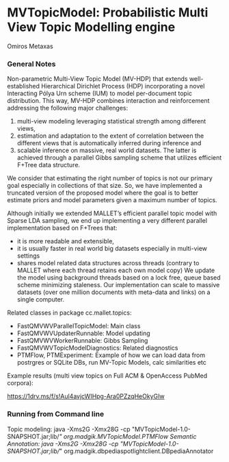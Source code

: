 # MVTopicModel: Probabilistic Multi View Topic Modelling engine
Omiros Metaxas

### General Notes
Non-parametric Multi-View Topic Model (MV-HDP) that extends well-established Hierarchical Dirichlet Process (HDP) 
incorporating a novel Interacting Pólya Urn scheme (IUM) to model per-document topic distribution. 
This way, MV-HDP combines interaction and reinforcement addressing the following major challenges: 
1) multi-view modeling leveraging statistical strength among different views, 
2) estimation and adaptation to the extent of correlation between the different views that is automatically inferred during inference and 
3) scalable inference on massive, real world datasets. The latter is achieved through a parallel Gibbs sampling scheme that utilizes efficient F+Tree data structure. 

We consider that estimating the right number of topics is not our primary goal especially in collections of that size. 
So, we have implemented a truncated version of the proposed model where the goal is to better estimate priors and model parameters given a maximum number of topics. 

Although initially we extended MALLET’s efficient parallel topic model with Sparse LDA sampling, we end up implementing a very different parallel implementation based on F+Trees 
that: 
- it is more readable and extensible, 
- it is usually faster in real world big datasets especially in multi-view settings 
- shares model related data structures across threads (contrary to MALLET where each thread retains each own model copy) 
We update the model using background threads based on a lock free, queue based scheme minimizing staleness. 
Our implementation can scale to massive datasets (over one million documents with meta-data and links) on a single computer.

Related classes in package cc.mallet.topics:
- FastQMVWVParallelTopicModel: Main class
- FastQMVWVUpdaterRunnable: Model updating
- FastQMVWVWorkerRunnable: Gibbs Sampling
- FastQMVWVTopicModelDiagnostics: Related diagnostics 
- PTMFlow, PTMExperiment: Example of how we can load data from postrgres or SQLite DBs, run MV-Topic Models, calc similarities etc

Example results (multi view topics on Full ACM & OpenAccess PubMed corpora):

https://1drv.ms/f/s!Aul4avjcWIHpg-Ara0PZzqHeOkyGIw

### Running from Command line 
Topic modeling: java -Xms2G -Xmx28G -cp  "MVTopicModel-1.0-SNAPSHOT.jar;lib/*" org.madgik.MVTopicModel.PTMFlow
Semantic Annotation: java -Xms2G -Xmx28G -cp  "MVTopicModel-1.0-SNAPSHOT.jar;lib/*" org.madgik.dbpediaspotlightclient.DBpediaAnnotator
